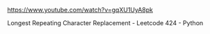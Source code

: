 https://www.youtube.com/watch?v=gqXU1UyA8pk

Longest Repeating Character Replacement - Leetcode 424 - Python

